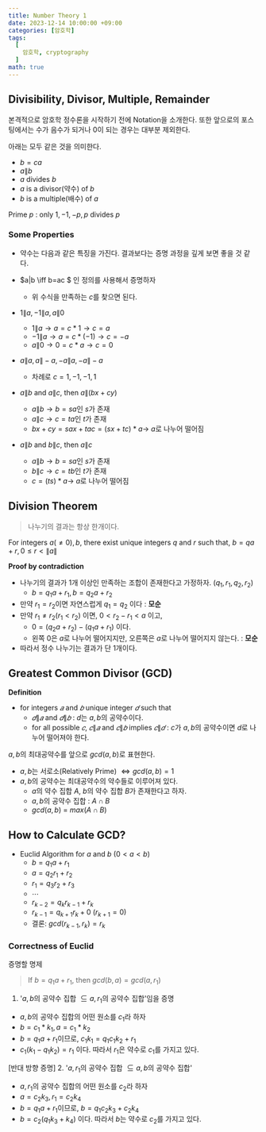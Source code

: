 ```yaml
---
title: Number Theory 1
date: 2023-12-14 10:00:00 +09:00
categories: [암호학]
tags:
  [
    암호학, cryptography
  ]
math: true
---
```


## Divisibility, Divisor, Multiple, Remainder
본격적으로 암호학 정수론을 시작하기 전에 Notation을 소개한다. 또한 앞으로의 포스팅에서는 수가 음수가 되거나 0이 되는 경우는 대부분 제외한다.

아래는 모두 같은 것을 의미한다.
- $b=ca$
- $a\|b$
- $a$ divides $b$
- $a$ is a divisor(약수) of $b$
- $b$ is a multiple(배수) of $a$

Prime $p$ : only $1, -1, -p, p$ divides $p$

### Some Properties
- 약수는 다음과 같은 특징을 가진다. 결과보다는 증명 과정을 깊게 보면 좋을 것 같다.
- $a\|b \iff b=ac $ 인 정의를 사용해서 증명하자
    - 위 수식을 만족하는 $c$를 찾으면 된다.

- $1\|a, -1\|a, a\|0$
    - $1\|a \rightarrow a=c*1 \rightarrow c=a$
    - $-1\|a \rightarrow a=c*(-1) \rightarrow c=-a$
    - $a\|0 \rightarrow 0=c*a \rightarrow c=0$
- $a\|a, a\|-a, -a\|a, -a\|-a$
    - 차례로 $c=1, -1, -1, 1$
- $a\|b$ and $a\|c$, then $a\|(bx+cy)$
    - $a\|b \rightarrow b=sa$인 $s$가 존재
    - $a\|c \rightarrow c=ta$인 $t$가 존재
    - $bx+cy=sax+tac=(sx+tc)*a \rightarrow$ $a$로 나누어 떨어짐
- $a\|b$ and $b\|c$, then $a\|c$
    - $a\|b \rightarrow b=sa$인 $s$가 존재
    - $b\|c \rightarrow c=tb$인 $t$가 존재
    - $c=(ts)*a \rightarrow$ $a$로 나누어 떨어짐

## Division Theorem
> 나누기의 결과는 항상 한개이다.

For integers $a(\ne0), b$, there exist unique integers $q$ and $r$ such that, $b=qa+r, 0\le r<\|a\|$

**Proof by contradiction**
- 나누기의 결과가 1개 이상인 만족하는 조합이 존재한다고 가정하자. $(q_1, r_1, q_2, r_2)$
  - $b=q_1a+r_1, b=q_2a+r_2$
- 만약 $r_1=r_2$이면 자연스럽게 $q_1=q_2$ 이다 : **모순**
- 만약 $r_1\ne r_2 (r_1<r_2)$ 이면, $0<r_2-r_1<a$ 이고,
    - $0=(q_2a+r_2)-(q_1a+r_1)$ 이다.
    - 왼쪽 $0$은 $a$로 나누어 떨어지지만, 오른쪽은 $a$로 나누어 떨어지지 않는다. : **모순**
- 따라서 정수 나누기는 결과가 단 1개이다.


## Greatest Common Divisor (GCD)
**Definition**
- for integers $𝑎$ and $𝑏$ unique integer $𝑑$ such that
  - $𝑑\|𝑎$ and $𝑑\|𝑏$ : $d$는 $a, b$의 공약수이다.
  - for all possible $𝑐$, $𝑐\|𝑎$ and $𝑐\|𝑏$ implies $𝑐\|𝑑$ : $c$가 $a, b$의 공약수이면 $d$로 나누어 떨어져야 한다.

$a, b$의 최대공약수를 앞으로 $gcd(a, b)$로 표현한다.
- $a, b$는 서로소(Relatively Prime) $\iff gcd(a,b)=1$
- $a, b$의 공약수는 최대공약수의 약수들로 이루어져 있다.
    - $a$의 약수 집합 $A$, $b$의 약수 집합 $B$가 존재한다고 하자.
    - $a, b$의 공약수 집합 : $A \cap B$
    - $gcd(a, b)$ = $max(A\cap B)$


## How to Calculate GCD?
- Euclid Algorithm for $a$ and $b$ ($0<a<b$)
    - $b=q_1a+r_1$
    - $a=q_2r_1+r_2$
    - $r_1=q_3r_2+r_3$
    - $\cdots$
    - $r_{k-2}=q_kr_{k-1}+r_k$
    - $r_{k-1}=q_{k+1}r_k +0$ $(r_{k+1}=0)$
    - 결론: $gcd(r_{k-1}, r_k)=r_k$

### Correctness of Euclid
증명할 명제
> If $b=q_1a+r_1$, then $gcd(b, a)=gcd(a,r_1)$

1. '$a, b$의 공약수 집합  $\subseteq a, r_1$의 공약수 집합'임을 증명
- $a, b$의 공약수 집합의 어떤 원소를 $c_1$라 하자
- $b=c_1*k_1, a=c_1*k_2$
- $b=q_1a+r_1$이므로, $c_1k_1 = q_1c_1k_2+r_1$
- $c_1(k_1-q_1k_2)=r_1$ 이다. 따라서 $r_1$은 약수로 $c_1$를 가지고 있다.

[반대 방향 증명]
2. '$a,r_1$의 공약수 집합  $\subseteq a, b$의 공약수 집합'
- $a, r_1$의 공약수 집합의 어떤 원소를 $c_2$라 하자
- $a=c_2k_3, r_1=c_2k_4$
- $b=q_1a+r_1$이므로, $b = q_1c_2k_3+c_2k_4$
- $b=c_2(q_1k_3+k_4)$ 이다. 따라서 $b$는 약수로 $c_2$를 가지고 있다.